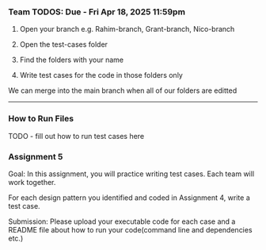 ### Team TODOS: Due - Fri Apr 18, 2025 11:59pm 

1. Open your branch e.g. Rahim-branch, Grant-branch, Nico-branch

2. Open the test-cases folder

3. Find the folders with your name

4. Write test cases for the code in those folders only

We can merge into the main branch when all of our folders are editted

---

### How to Run Files

TODO - fill out how to run test cases here

### Assignment 5

Goal: In this assignment, you will practice writing test cases.
Each team will work together.

For each design pattern you identified and coded in Assignment 4, write a test case.

Submission: Please upload your executable code for each case and a README file about how to run your code(command line and dependencies etc.)

